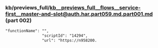 ### kb/previews_full/kb__previews_full__flows__service-first__master-and-slot@auth.har.part059.md.part001.md (part 002)

```md
"functionName": "",
                "scriptId": "14294",
                "url": "https://n958200.
```

```
